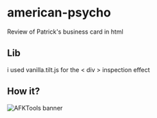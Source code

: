 # american-psycho
Review of Patrick's business card in html

## Lib
i used vanilla.tilt.js for the < div > inspection effect

## How it?
<image src="https://smamashin.ru/admin/local_files/github/view.gif" alt="AFKTools banner">
